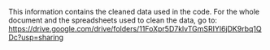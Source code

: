 This information contains the cleaned data used in the code. For the whole document and the spreadsheets used to clean the data, go to: https://drive.google.com/drive/folders/11FoXpr5D7klvTGmSRIYl6jDK9rbq1QDc?usp=sharing 
